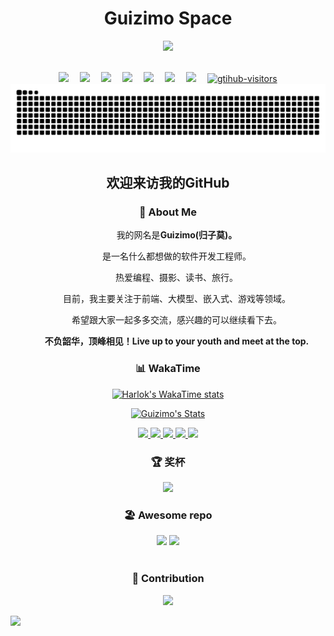 <div align="center">

<h1>Guizimo Space</h1>

<!-- 主页图片 -->
<img src="https://cdn.jsdelivr.net/gh/guizimo/guizimo/assets/images/header.png" /><br>
</br>
</div>

<div align="center">
<!-- profile logo 个人资料徽标 -->
  <div align="center">
    <a href="https://blog.guizimo.com/"><img src="https://img.shields.io/badge/Website-博客-blue" /></a>&emsp;
    <a href="https://juejin.cn/user/3412492674665367"><img src="https://img.shields.io/badge/Juejin-掘金-1F80FF" /></a>&emsp;
    <a href="https://www.youtube.com/@guizimo"><img src="https://img.shields.io/badge/YouTube-油管-c32136" /></a>&emsp;
    <a href="https://blog.guizimo.com"><img src="https://img.shields.io/badge/WeChat-微信-07c160" /></a>&emsp;
    <a href="https://space.bilibili.com/247071507"><img src="https://img.shields.io/badge/Bilibili-B站-ff69b4" /></a>&emsp;
    <a href="https://guizimo.blog.csdn.net"><img src="https://img.shields.io/badge/CSDN-CSDN-c32136" /></a>&emsp;
    <a href="https://www.zhihu.com/people/guizimo"><img src="https://img.shields.io/badge/Zhihu-知乎-blue" /></a>&emsp;
    <!-- visitor statistics logo 访问量统计徽标 -->
    <a href="https://github.com/guizimo"><img src="https://komarev.com/ghpvc/?username=guizimo&label=Visitors&color=red&style=flat&logo=github" alt="gtihub-visitors" /></a>
  </div>
<!-- Snake Code Contribution Map 贪吃蛇代码贡献图 -->
<picture>
  <source media="(prefers-color-scheme: dark)" srcset="https://raw.githubusercontent.com/guizimo/guizimo/output/github-contribution-grid-snake-dark.svg">
  <source media="(prefers-color-scheme: light)" srcset="https://raw.githubusercontent.com/guizimo/guizimo/output/github-contribution-grid-snake.svg">
  <img alt="github contribution grid snake animation" src="https://raw.githubusercontent.com/guizimo/guizimo/output/github-contribution-grid-snake.svg">
</picture>
</div>

<div align="center">
    <h2>欢迎来访我的GitHub</h2>

<!-- About me 关于我 -->
###  🙋 About Me

<p>&emsp;&emsp;我的网名是<strong>Guizimo(归子莫)。</strong></p>
<p>&emsp;&emsp;是一名什么都想做的软件开发工程师。</p>
<p>&emsp;&emsp;热爱编程、摄影、读书、旅行。</p>
<p>&emsp;&emsp;目前，我主要关注于前端、大模型、嵌入式、游戏等领域。</p>
<p>&emsp;&emsp;希望跟大家一起多多交流，感兴趣的可以继续看下去。</p>
<p><strong>&emsp;&emsp;不负韶华，顶峰相见！Live up to your youth and meet at the top.</strong></p>

<!-- wakatime 统计 -->
### 📊 WakaTime
[![Harlok's WakaTime stats](https://github-readme-stats.vercel.app/api/wakatime?username=guizimo)](https://github.com/guizimo/guizimo)
<p align="center">
  <a href="https://github.com/guizimo" class="rich-diff-level-one">
    <img src="https://readme-stats-server-jackcc.vercel.app/api?username=guizimo&title_color=333&text_color=777" alt="Guizimo's Stats" >
    <!-- &hide=issues
    <img src="https://github-readme-stats.vercel.app/api?username=guizimo&hide=issues&title_color=333&text_color=777" alt="Guizimo's Stats" >
    -->
  </a>
</p>

<p align="center">
  <a href="https://github.com/guizimo">
    <img src="https://badges.strrl.dev/visits/guizimo/guizimo?style=flat-square&color=black&logo=github">
  </a>
  <a href="https://github.com/guizimo">
    <img src="https://badges.strrl.dev/years/guizimo?style=flat-square&color=black&logo=github">
  </a>
  <a href="https://github.com/guizimo?tab=repositories">
    <img src="https://badges.strrl.dev/repos/guizimo?style=flat-square&color=black&logo=github">
  </a>
  <a href="https://gist.github.com/guizimo">
    <img src="https://badges.strrl.dev/gists/guizimo?style=flat-square&color=black&logo=github">
  </a>
  <a href="https://github.com/guizimo">
    <img src="https://badges.strrl.dev/commits/monthly/guizimo?style=flat-square&color=black&logo=github">
  </a>
</p>



### 🏆 奖杯
<!-- GitHub 奖杯🏆 -->
<img  src="https://github-profile-trophy.vercel.app/?username=guizimo&theme=gruvbox&row=1&column=7&no-frame=true&no-bg=true" /><br>

### 🏖️ Awesome repo
<!-- Awesome repo 比较好的仓库-->
<a href="https://github.com/guizimo/gzm-browser">
<img src="https://github-readme-stats-git-masterrstaa-rickstaa.vercel.app/api/pin/?username=guizimo&repo=gzm-browser&theme=dark&bg_color=121212&hide_border=true" /></a>
<a href="https://github.com/guizimo/tl-admin">
<img src="https://github-readme-stats-git-masterrstaa-rickstaa.vercel.app/api/pin/?username=guizimo&repo=tl-admin&theme=dark&bg_color=121212&hide_border=true" /></a><br><br>

### 🚗  Contribution
<!-- profile-3d-contrib 3D贡献图-->
<img src="https://cdn.jsdelivr.net/gh/guizimo/guizimo/profile-3d-contrib/profile-night-rainbow.svg" />

</div>






<img src="https://cdn.jsdelivr.net/gh/guizimo/guizimo/assets/images/Bottom_down.svg" /><br>
